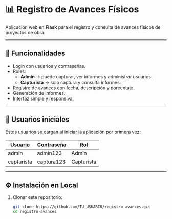 # 📊 Registro de Avances Físicos

Aplicación web en **Flask** para el registro y consulta de avances físicos de proyectos de obra.

---

## 🚀 Funcionalidades
- Login con usuarios y contraseñas.
- Roles:
  - **Admin** → puede capturar, ver informes y administrar usuarios.
  - **Capturista** → solo captura y consulta informes.
- Registro de avances con fecha, descripción y porcentaje.
- Generación de informes.
- Interfaz simple y responsiva.

---

## 👤 Usuarios iniciales
Estos usuarios se cargan al iniciar la aplicación por primera vez:

| Usuario     | Contraseña  | Rol        |
|-------------|-------------|------------|
| admin       | admin123    | Admin      |
| capturista  | captura123  | Capturista |

---

## ⚙️ Instalación en Local

1. Clonar este repositorio:
   ```bash
   git clone https://github.com/TU_USUARIO/registro-avances.git
   cd registro-avances
